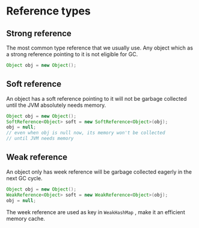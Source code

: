 # Reference types

## Strong reference

The most common type reference that we usually use. Any object which as a strong reference pointing to it is not eligible for GC.

```java
Object obj = new Object();
```

## Soft reference

An object has a soft reference pointing to it will not be garbage collected until the JVM absolutely needs memory.

```java
Object obj = new Object();  
SoftReference<Object> soft = new SoftReference<Object>(obj); 
obj = null; 
// even when obj is null now, its memory won't be collected
// until JVM needs memory 
```

## Weak reference

An object only has week reference will be garbage collected eagerly in the next GC cycle.

```java
Object obj = new Object();  
WeakReference<Object> soft = new WeakReference<Object>(obj); 
obj = null;
```

The week reference are used as key in `WeakHashMap` , make it an efficient memory cache.
